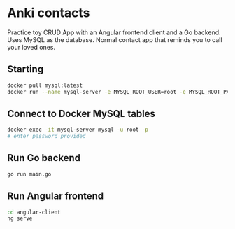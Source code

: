 # Anki contacts
Practice toy CRUD App with an Angular frontend client and a Go backend. Uses MySQL as the database. Normal contact app that reminds you to call your loved ones.

## Starting
```bash
docker pull mysql:latest
docker run --name mysql-server -e MYSQL_ROOT_USER=root -e MYSQL_ROOT_PASSWORD=password -p 3306:3306 -d mysql:latest
```

## Connect to Docker MySQL tables
```bash
docker exec -it mysql-server mysql -u root -p
# enter password provided
```

## Run Go backend
```bash
go run main.go
```

## Run Angular frontend
```bash
cd angular-client
ng serve
```
